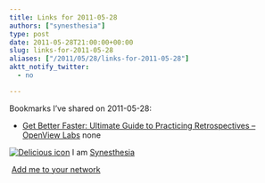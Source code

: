 ```yaml
---
title: Links for 2011-05-28
authors: ["synesthesia"]
type: post
date: 2011-05-28T21:00:00+00:00
slug: links-for-2011-05-28 
aliases: ["/2011/05/28/links-for-2011-05-28"]
aktt_notify_twitter:
  - no

---
```

Bookmarks I&#8217;ve shared on 2011-05-28:

  * [Get Better Faster: Ultimate Guide to Practicing Retrospectives &#8211; OpenView Labs][1] 
    none</li> </ul> 
    
    <p class="deliciouslink">
      <a href="https://del.icio.us/synesthesia" title="See all my bookmarks on del.icio.us"><img src="https://www.synesthesia.co.uk/images/deliciousicon.jpg" alt="Delicious icon" /></a>&nbsp;I am <a href="https://del.icio.us/synesthesia" title="See all my bookmarks on del.icio.us">Synesthesia</a>
    </p>
    
    <p class="deliciouslink">
      <a href="https://del.icio.us/network?add=synesthesia" title="Add me to your del.icio.us network"><img src="https://www.synesthesia.co.uk/images/add.gif" alt="" /></a>&nbsp;<a href="https://del.icio.us/network?add=synesthesia" title="Add me to your del.icio.us network">Add me to your network</a>
    </p>

 [1]: https://labs.openviewpartners.com/ebook/ultimate-guide-practice-retrospectives